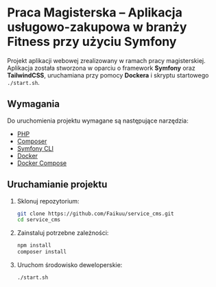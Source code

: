 # Praca Magisterska – Aplikacja usługowo-zakupowa w branży Fitness przy użyciu Symfony

Projekt aplikacji webowej zrealizowany w ramach pracy magisterskiej. Aplikacja została stworzona w oparciu o framework **Symfony** oraz **TailwindCSS**, uruchamiana przy pomocy **Dockera** i skryptu startowego `./start.sh`.

## Wymagania

Do uruchomienia projektu wymagane są następujące narzędzia:

- [PHP](https://www.php.net/)
- [Composer](https://getcomposer.org/)
- [Symfony CLI](https://symfony.com/download)
- [Docker](https://www.docker.com/)
- [Docker Compose](https://docs.docker.com/compose/)

## Uruchamianie projektu

1. Sklonuj repozytorium:

   ```bash
   git clone https://github.com/Faikuu/service_cms.git
   cd service_cms

2. Zainstaluj potrzebne zależności:
   ```bash
   npm install
   composer install

3. Uruchom środowisko deweloperskie:
   ```bash
   ./start.sh